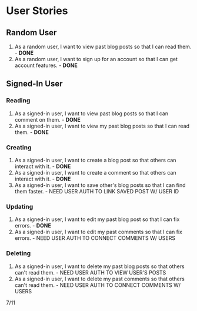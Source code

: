 # User Stories
## Random User
1. As a random user, I want to view past blog posts so that I can read them. - **DONE**
2. As a random user, I want to sign up for an account so that I can get account features. - **DONE**  

## Signed-In User
### Reading
1. As a signed-in user, I want to view past blog posts so that I can comment on them. - **DONE**
2. As a signed-in user, I want to view my past blog posts so that I can read them. - **DONE**  

### Creating
1. As a signed-in user, I want to create a blog post so that others can interact with it. - **DONE**
2. As a signed-in user, I want to create a comment so that others can interact with it. - **DONE**
3. As a signed-in user, I want to save other's blog posts so that I can find them faster. - NEED USER AUTH TO LINK SAVED POST W/ USER ID

### Updating
1. As a signed-in user, I want to edit my past blog post so that I can fix errors. - **DONE**
2. As a signed-in user, I want to edit my past comments so that I can fix errors. - NEED USER AUTH TO CONNECT COMMENTS W/ USERS
   
### Deleting
1. As a signed-in user, I want to delete my past blog posts so that others can't read them. - NEED USER AUTH TO VIEW USER'S POSTS
2. As a signed-in user, I want to delete my past comments so that others can't read them. - NEED USER AUTH TO CONNECT COMMENTS W/ USERS

7/11
